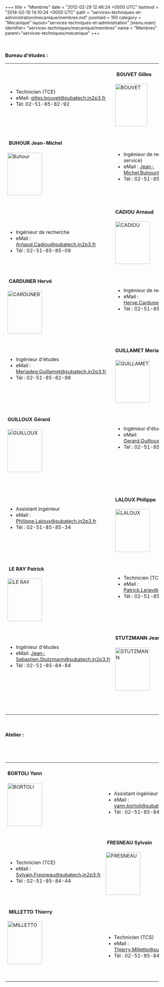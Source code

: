 +++
title = "Membres"
date = "2012-02-29 12:46:24 +0000 UTC"
lastmod = "2014-02-10 14:10:24 +0000 UTC"
path = "services-techniques-et-administration/mecanique/membres.md"
joomlaid = 150
category = "Mecanique"
layout="services-techniques-et-administration"
[menu.main]
  identifier= "services-techniques/mecanique/membres"
  name = "Membres"
  parent="services-techniques/mecanique"
+++
<p> </p>
<h3>Bureau d'études :</h3>
<table border="0">
<tbody>
<tr>
<td>
<p> </p>
<ul>
<li>Technicien (TCE)</li>
<li>eMail: <a href="mailto:%!C(MISSING)a%!h(MISSING)ref=">gilles.bouvet@subatech.in2p3.fr</a></li>
<li>Tél: 02-51-85-82-92</li>
</ul>
<p> </p>
</td>
<td>
<h4> BOUVET Gilles</h4>
<p><img src="images/Services/Mecanique/Photos%!a(MISSING)nnuaire/BOUVET.png" alt="BOUVET" width="105" height="139"/></p>
</td>
</tr>
<tr valign="middle">
<td>
<h4> BUHOUR Jean-Michel</h4>
<p><img src="images/Services/Mecanique/Photos%!a(MISSING)nnuaire/Buhour.png" alt="Buhour" width="113" height="139"/></p>
</td>
<td>
<ul>
<li>Ingénieur de recherche (Chef de service)</li>
<li>eMail : <a href="mailto:Jean-Michel.Buhour@subatech.in2p3.fr">Jean-Michel.Buhour@subatech.in2p3.fr</a></li>
<li>Tél : 02-51-85-86-89</li>
</ul>
</td>
</tr>
<tr>
<td valign="top">
<p> </p>
<p> </p>
<ul>
<li>Ingénieur de recherche</li>
<li>eMail : <a href="mailto:Arnaud.Cadiou@subatech.in2p3.fr">Arnaud.Cadiou@subatech.in2p3.fr</a></li>
<li>Tél : 02-51-85-85-09</li>
</ul>
<p> </p>
</td>
<td valign="top">
<h4>CADIOU Arnaud</h4>
<p><img src="images/Services/Mecanique/Photos%!a(MISSING)nnuaire/CADIOU.png" alt="CADIOU" width="113" height="139"/></p>
</td>
</tr>
<tr>
<td valign="top">
<h4> CARDUNER Hervé</h4>
<p><img src="images/Services/Mecanique/Photos%!a(MISSING)nnuaire/CARDUNER.jpg" alt="CARDUNER" width="113" height="140"/></p>
</td>
<td valign="top">
<p>  </p>
<ul>
<li>Ingénieur de recherche</li>
<li>eMail : <a href="mailto:Herve.Carduner@subatech.in2p3.fr">Herve.Carduner@subatech.in2p3.fr</a></li>
<li>Tél : 02-51-85-84-82</li>
</ul>
</td>
</tr>
<tr>
<td valign="top">
<p> </p>
<ul>
<li>Ingénieur d'études</li>
<li>eMail : <a href="mailto:Meriadeg.Guillamet@subatech.in2p3.fr">Meriadeg.Guillamet@subatech.in2p3.fr</a></li>
<li>Tél : 02-51-85-82-98</li>
</ul>
</td>
<td valign="top">
<h4>GUILLAMET Meriadeg</h4>
<p><img src="images/Services/Mecanique/Photos%!a(MISSING)nnuaire/GUILLAMET.jpg" alt="GUILLAMET" width="113" height="140"/></p>
</td>
</tr>
<tr>
<td valign="top">
<h4>GUILLOUX Gérard</h4>
<p><img src="images/Services/Mecanique/Photos%!a(MISSING)nnuaire/GUILLOUX.jpg" alt="GUILLOUX" width="113" height="140"/></p>
<p> </p>
</td>
<td valign="top">
<p>  </p>
<ul>
<li>Ingénieur d'études</li>
<li>eMail: <a href="mailto:Gerard.Guilloux@subatech.in2p3.fr">Gerard.Guilloux@subatech.in2p3.fr</a></li>
<li>Tél : 02-51-85-84-46</li>
</ul>
<p> </p>
</td>
</tr>
<tr>
<td valign="top">
<p> </p>
<ul>
<li>Assistant ingénieur</li>
<li>eMail : <a href="mailto:Philippe.Laloux@subatech.in2p3.fr">Philippe.Laloux@subatech.in2p3.fr</a></li>
<li>Tél : 02-51-85-85-34</li>
</ul>
</td>
<td valign="top">
<h4>LALOUX Philippe</h4>
<p><img src="images/Services/Mecanique/Photos%!a(MISSING)nnuaire/LALOUX.jpg" alt="LALOUX" width="113" height="140"/></p>
</td>
</tr>
<tr>
<td valign="top">
<h4> LE RAY Patrick</h4>
<p><img src="images/Services/Mecanique/Photos%!a(MISSING)nnuaire/LE%!R(MISSING)AY.jpg" alt="LE RAY" width="113" height="140"/></p>
</td>
<td valign="top">
<p>  </p>
<ul>
<li>Technicien (TCE)</li>
<li>eMail : <a href="mailto:%!C(MISSING)a%!h(MISSING)ref=">Patrick.Leray@subatech.in2p3.fr</a></li>
<li>Tél : 02-51-85-86-03</li>
</ul>
</td>
</tr>
<tr>
<td valign="top">
<p>  </p>
<ul>
<li>Ingénieur d'études</li>
<li>eMail: <a href="mailto:Jean-Sebastien.Stutzmann@subatech.in2p3.fr">Jean-Sebastien.Stutzmann@subatech.in2p3.fr</a></li>
<li>Tél : 02-51-85-84-84</li>
</ul>
</td>
<td valign="top">
<h4>STUTZMANN Jean-Sébastien</h4>
<p><img src="images/Services/Mecanique/Photos%!a(MISSING)nnuaire/STUTZMANN.jpg" alt="STUTZMANN" width="113" height="140"/></p>
</td>
</tr>
<tr>
<td valign="top"> </td>
<td valign="top">
<p>  </p>
</td>
</tr>
</tbody>
</table>
<p>    </p>
<h3>Atelier :</h3>
<p>  </p>
<p>  </p>
<table border="0">
<tbody>
<tr>
<td>
<h4>BORTOLI Yann</h4>
<p><img src="images/Services/Mecanique/Photos%!a(MISSING)nnuaire/BORTOLI.png" alt="BORTOLI" width="113" height="140"/></p>
</td>
<td>
<p>  </p>
<ul>
<li>Assistant ingénieur</li>
<li>eMail : <a href="mailto:%!C(MISSING)a%!h(MISSING)ref=">yann.bortoli@subatech.in2p3.fr</a></li>
<li>Tél : 02-51-85-84-44</li>
</ul>
</td>
</tr>
<tr>
<td>
<p>  </p>
<ul>
<li>Technicien (TCE)</li>
<li>eMail : <a href="mailto:Sylvain.Fresneau@subatech.in2p3.fr">Sylvain.Fresneau@subatech.in2p3.fr</a></li>
<li>Tél : 02-51-85-84-44</li>
</ul>
</td>
<td>
<h4> FRESNEAU Sylvain</h4>
<p><img src="images/Services/Mecanique/Photos%!a(MISSING)nnuaire/FRESNEAU.jpg" alt="FRESNEAU" width="113" height="140"/></p>
</td>
</tr>
<tr>
<td>
<h4> MILLETTO Thierry</h4>
<p><img src="images/Services/Mecanique/Photos%!a(MISSING)nnuaire/MILLETTO.jpg" alt="MILLETTO" width="113" height="140"/></p>
<p> </p>
</td>
<td>
<p>  </p>
<ul>
<li>Technicien (TCS)</li>
<li>eMail : <a href="mailto:Thierry.Milletto@subatech.in2p3.fr">Thierry.Milletto@subatech.in2p3.fr</a></li>
<li>Tél : 02-51-85-84-44</li>
</ul>
</td>
</tr>
</tbody>
</table>